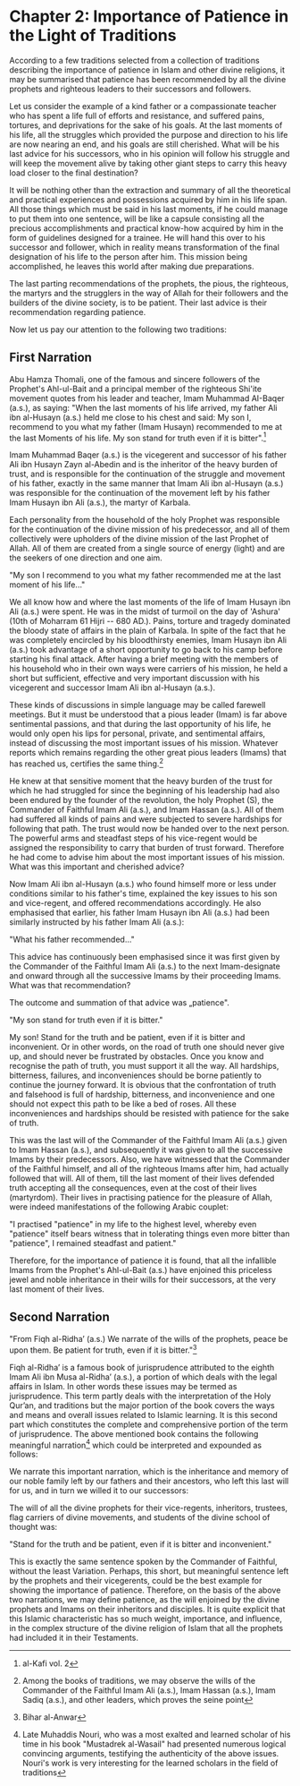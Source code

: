 Chapter 2: Importance of Patience in the Light of Traditions
============================================================

According to a few traditions selected from a collection of traditions
describing the importance of patience in Islam and other divine
religions, it may be summarised that patience has been recommended by
all the divine prophets and righteous leaders to their successors and
followers.

Let us consider the example of a kind father or a compassionate teacher
who has spent a life full of efforts and resistance, and suffered pains,
tortures, and deprivations for the sake of his goals. At the last
moments of his life, all the struggles which provided the purpose and
direction to his life are now nearing an end, and his goals are still
cherished. What will be his last advice for his successors, who in his
opinion will follow his struggle and will keep the movement alive by
taking other giant steps to carry this heavy load closer to the final
destination?

It will be nothing other than the extraction and summary of all the
theoretical and practical experiences and possessions acquired by him in
his life span. All those things which must be said in his last moments,
if he could manage to put them into one sentence, will be like a capsule
consisting all the precious accomplishments and practical know-how
acquired by him in the form of guidelines designed for a trainee. He
will hand this over to his successor and follower, which in reality
means transformation of the final designation of his life to the person
after him. This mission being accomplished, he leaves this world after
making due preparations.

The last parting recommendations of the prophets, the pious, the
righteous, the martyrs and the strugglers in the way of Allah for their
followers and the builders of the divine society, is to be patient.
Their last advice is their recommendation regarding patience.

Now let us pay our attention to the following two traditions:

First Narration
---------------

Abu Hamza Thomali, one of the famous and sincere followers of the
Prophet's Ahl-ul-Bait and a principal member of the righteous Shi'ite
movement quotes from his leader and teacher, Imam Muhammad AI-Baqer
(a.s.), as saying: "When the last moments of his life arrived, my father
Ali ibn al-Husayn (a.s.) held me close to his chest and said: My son I,
recommend to you what my father (Imam Husayn) recommended to me at the
last Moments of his life. My son stand for truth even if it is
bitter".[^1]

Imam Muhammad Baqer (a.s.) is the vicegerent and successor of his father
Ali ibn Husayn Zayn al-Abedin and is the inheritor of the heavy burden
of trust, and is responsible for the continuation of the struggle and
movement of his father, exactly in the same manner that Imam Ali ibn
al-Husayn (a.s.) was responsible for the continuation of the movement
left by his father Imam Husayn ibn Ali (a.s.), the martyr of Karbala.

Each personality from the household of the holy Prophet was responsible
for the continuation of the divine mission of his predecessor, and all
of them collectively were upholders of the divine mission of the last
Prophet of Allah. All of them are created from a single source of energy
(light) and are the seekers of one direction and one aim.

"My son I recommend to you what my father recommended me at the last
moment of his life..."

We all know how and where the last moments of the life of Imam Husayn
ibn Ali (a.s.) were spent. He was in the midst of turmoil on the day of
'Ashura' (10th of Moharram 61 Hijri -- 680 AD.). Pains, torture and
tragedy dominated the bloody state of affairs in the plain of Karbala.
In spite of the fact that he was completely encircled by his
bloodthirsty enemies, Imam Husayn ibn Ali (a.s.) took advantage of a
short opportunity to go back to his camp before starting his final
attack. After having a brief meeting with the members of his household
who in their own ways were carriers of his mission, he held a short but
sufficient, effective and very important discussion with his vicegerent
and successor Imam Ali ibn al-Husayn (a.s.).

These kinds of discussions in simple language may be called farewell
meetings. But it must be understood that a pious leader (Imam) is far
above sentimental passions, and that during the last opportunity of his
life, he would only open his lips for personal, private, and sentimental
affairs, instead of discussing the most important issues of his mission.
Whatever reports which remains regarding the other great pious leaders
(Imams) that has reached us, certifies the same thing.[^2]

He knew at that sensitive moment that the heavy burden of the trust for
which he had struggled for since the beginning of his leadership had
also been endured by the founder of the revolution, the holy Prophet
(S), the Commander of Faithful Imam Ali (a.s.), and Imam Hassan (a.s.).
All of them had suffered all kinds of pains and were subjected to severe
hardships for following that path. The trust would now be handed over to
the next person. The powerful arms and steadfast steps of his
vice-regent would be assigned the responsibility to carry that burden of
trust forward. Therefore he had come to advise him about the most
important issues of his mission. What was this important and cherished
advice?

Now Imam Ali ibn al-Husayn (a.s.) who found himself more or less under
conditions similar to his father's time, explained the key issues to his
son and vice-regent, and offered recommendations accordingly. He also
emphasised that earlier, his father Imam Husayn ibn Ali (a.s.) had been
similarly instructed by his father Imam Ali (a.s.):

"What his father recommended..."

This advice has continuously been emphasised since it was first given by
the Commander of the Faithful Imam Ali (a.s.) to the next Imam-designate
and onward through all the successive Imams by their proceeding Imams.
What was that recommendation?

The outcome and summation of that advice was „patience".

"My son stand for truth even if it is bitter."

My son! Stand for the truth and be patient, even if it is bitter and
inconvenient. Or in other words, on the road of truth one should never
give up, and should never be frustrated by obstacles. Once you know and
recognise the path of truth, you must support it all the way. All
hardships, bitterness, failures, and inconveniences should be borne
patiently to continue the journey forward. It is obvious that the
confrontation of truth and falsehood is full of hardship, bitterness,
and inconvenience and one should not expect this path to be like a bed
of roses. All these inconveniences and hardships should be resisted with
patience for the sake of truth.

This was the last will of the Commander of the Faithful Imam Ali (a.s.)
given to Imam Hassan (a.s.), and subsequently it was given to all the
successive Imams by their predecessors. Also, we have witnessed that the
Commander of the Faithful himself, and all of the righteous Imams after
him, had actually followed that will. All of them, till the last moment
of their lives defended truth accepting all the consequences, even at
the cost of their lives (martyrdom). Their lives in practising patience
for the pleasure of Allah, were indeed manifestations of the following
Arabic couplet:

"I practised "patience" in my life to the highest level, whereby even
"patience" itself bears witness that in tolerating things even more
bitter than "patience", I remained steadfast and patient."

Therefore, for the importance of patience it is found, that all the
infallible Imams from the Prophet's Ahl-ul-Bait (a.s.) have enjoined
this priceless jewel and noble inheritance in their wills for their
successors, at the very last moment of their lives.

Second Narration
----------------

"From Fiqh al-Ridha’ (a.s.) We narrate of the wills of the prophets,
peace be upon them. Be patient for truth, even if it is bitter."[^3]

Fiqh al-Ridha’ is a famous book of jurisprudence attributed to the
eighth Imam Ali ibn Musa al-Ridha’ (a.s.), a portion of which deals with
the legal affairs in Islam. In other words these issues may be termed as
jurisprudence. This term partly deals with the interpretation of the
Holy Qur’an, and traditions but the major portion of the book covers the
ways and means and overall issues related to Islamic learning. It is
this second part which constitutes the complete and comprehensive
portion of the term of jurisprudence. The above mentioned book contains
the following meaningful narration[^4] which could be interpreted and
expounded as follows:

We narrate this important narration, which is the inheritance and memory
of our noble family left by our fathers and their ancestors, who left
this last will for us, and in turn we willed it to our successors:

The will of all the divine prophets for their vice-regents, inheritors,
trustees, flag carriers of divine movements, and students of the divine
school of thought was:

"Stand for the truth and be patient, even if it is bitter and
inconvenient."

This is exactly the same sentence spoken by the Commander of Faithful,
without the least Variation. Perhaps, this short, but meaningful
sentence left by the prophets and their vicegerents, could be the best
example for showing the importance of patience. Therefore, on the basis
of the above two narrations, we may define patience, as the will
enjoined by the divine prophets and Imams on their inheritors and
disciples. It is quite explicit that this Islamic characteristic has so
much weight, importance, and influence, in the complex structure of the
divine religion of Islam that all the prophets had included it in their
Testaments.

[^1]: al-Kafi vol. 2

[^2]: Among the books of traditions, we may observe the wills of the
Commander of the Faithful Imam Ali (a.s.), Imam Hassan (a.s.), Imam
Sadiq (a.s.), and other leaders, which proves the seine point

[^3]: Bihar al-Anwar

[^4]: Late Muhaddis Nouri, who was a most exalted and learned scholar of
his time in his book "Mustadrek al-Wasail" had presented numerous
logical convincing arguments, testifying the authenticity of the above
issues. Nouri's work is very interesting for the learned scholars in the
field of traditions


